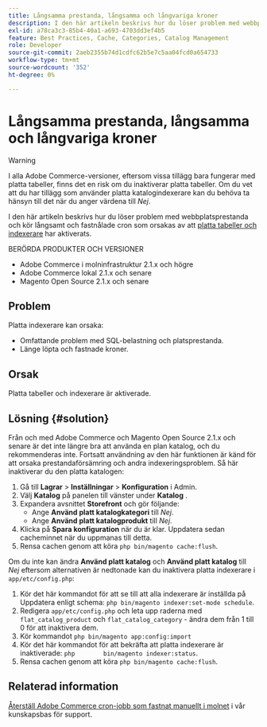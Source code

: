 ```yaml
---
title: Långsamma prestanda, långsamma och långvariga kroner
description: I den här artikeln beskrivs hur du löser problem med webbplatsprestanda och tar lång tid att köra och stoppa kroner som orsakas av att platta tabeller och indexerare har aktiverats.
exl-id: a78ca3c3-85b4-40a1-a693-4703dd3ef4b5
feature: Best Practices, Cache, Categories, Catalog Management
role: Developer
source-git-commit: 2aeb2355b74d1cdfc62b5e7c5aa04fcd0a654733
workflow-type: tm+mt
source-wordcount: '352'
ht-degree: 0%

---
```


# Långsamma prestanda, långsamma och långvariga kroner

>[!WARNING]
>
>I alla Adobe Commerce-versioner, eftersom vissa tillägg bara fungerar med platta tabeller, finns det en risk om du inaktiverar platta tabeller. Om du vet att du har tillägg som använder platta katalogindexerare kan du behöva ta hänsyn till det när du anger värdena till *Nej*.

I den här artikeln beskrivs hur du löser problem med webbplatsprestanda och kör långsamt och fastnålade cron som orsakas av att [platta tabeller och indexerare](https://experienceleague.adobe.com/en/docs/commerce-admin/catalog/catalog/catalog-flat) har aktiverats.

BERÖRDA PRODUKTER OCH VERSIONER

* Adobe Commerce i molninfrastruktur 2.1.x och högre
* Adobe Commerce lokal 2.1.x och senare
* Magento Open Source 2.1.x och senare

## Problem

Platta indexerare kan orsaka:

* Omfattande problem med SQL-belastning och platsprestanda.
* Länge löpta och fastnade kroner.

## Orsak

Platta tabeller och indexerare är aktiverade.

## Lösning {#solution}

Från och med Adobe Commerce och Magento Open Source 2.1.x och senare är det inte längre bra att använda en plan katalog, och du rekommenderas inte. Fortsatt användning av den här funktionen är känd för att orsaka prestandaförsämring och andra indexeringsproblem. Så här inaktiverar du den platta katalogen:

1. Gå till **Lagrar** > **Inställningar** > **Konfiguration** i Admin.
1. Välj **Katalog** på panelen till vänster under **Katalog** .
1. Expandera avsnittet **Storefront** och gör följande:
   * Ange **Använd platt katalogkategori** till *Nej*.
   * Ange **Använd platt katalogprodukt** till *Nej*.
1. Klicka på **Spara konfiguration** när du är klar. Uppdatera sedan cacheminnet när du uppmanas till detta.
1. Rensa cachen genom att köra `php bin/magento cache:flush`.

Om du inte kan ändra **Använd platt katalog** och **Använd platt katalog** till *Nej* eftersom alternativen är nedtonade kan du inaktivera platta indexerare i `app/etc/config.php`:

1. Kör det här kommandot för att se till att alla indexerare är inställda på Uppdatera enligt schema: `php bin/magento indexer:set-mode schedule`.
1. Redigera `app/etc/config.php` och leta upp raderna med `flat_catalog_product` och `flat_catalog_category` - ändra dem från 1 till 0 för att inaktivera dem.
1. Kör kommandot `php bin/magento app:config:import`
1. Kör det här kommandot för att bekräfta att platta indexerare är inaktiverade: `php        bin/magento indexer:status`.
1. Rensa cachen genom att köra `php bin/magento cache:flush`.

## Relaterad information

[Återställ Adobe Commerce cron-jobb som fastnat manuellt i molnet](/help/how-to/general/reset-stuck-magento-cron-jobs-manually-on-cloud.md) i vår kunskapsbas för support.
